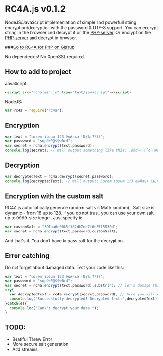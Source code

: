 # RC4A.js v0.1.2
NodeJS/JavaScript implementation of simple and powerfull string encryption/decryption with the password & UTF-8 support.
You can encrypt string in the browser and decrypt it on the [PHP-server](https://github.com/iLeonidze/RC4A.php). Or encrypt on the [PHP-server](https://github.com/iLeonidze/RC4A.php) and decrypt in browser.

###[Go to RC4A for PHP on GitHub](https://github.com/iLeonidze/RC4A.php)

No dependecies! No OpenSSL required.

## How to add to project
JavaScript:
```html
<script src="rc4a.min.js" type="text/javascript"></script>
```
NodeJS:
```js
var rc4a = require("rc4a");
```

## Encryption
```js
var text = "Lorem ipsum 123 ёюйяъэ !№;%:?*()";
var password = "supёrP@$$w0rd";
var secret = rc4a.encrypt(text,password);
console.log(secret); // Will output something like this: ]êòd»÷[c #hümZºí¤xì/S-ѲѩҴӷдӂp±⅁ÑD_»¼ú{
```

## Decryption
```js
var decryptedText = rc4a.decrypt(secret,password);
console.log(decryptedText); // Will output: Lorem ipsum 123 ёюйяъэ !№;%:?*()
```

## Encryption with the custom salt
RC4A.js automatically generate random salt via Math.random(). Salt size is dynamic - from 16 up to 128. If you do not trust, you can use your own salt up to 9999-size length. Just specify it: 
```js
var customSalt = "397ba6e0085f182db7ee7f6e3515530d";
var secret = rc4a.encrypt(text,password,customSalt);
```
And that's it. You don't have to pass salt for the decryption.

## Error catching
Do not forget about damaged data. Test your code like this:
```js
var text = "Lorem ipsum 123 ёюйяъэ !№;%:?*()";
var password = "supёrP@$$w0rd";
var secret = rc4a.encrypt(text,password).substr(4); // let's damage this encrypted content
try{
  var decryptedText = rc4a.decrypt(secret,password); // here you will get an error
  console.log("Successfully decrypted! Decrypted text:",decryptedText);
}catch(e){
  console.log("Can\'t decrypt your data.");
}
```

## TODO:
- Beatiful Threw Error
- More secure salt generation
- Add streams
